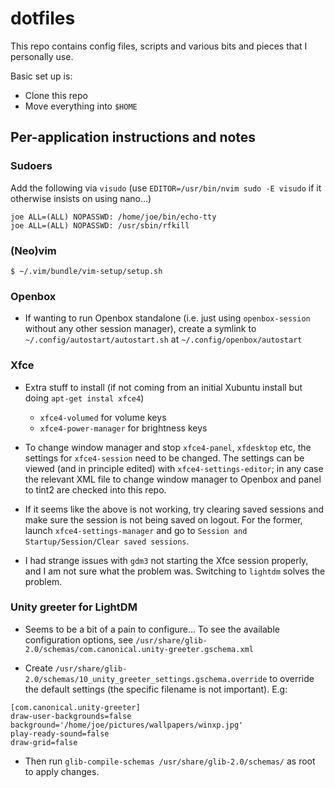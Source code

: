 # dotfiles

This repo contains config files, scripts and various bits and pieces that I
personally use.

Basic set up is:

- Clone this repo
- Move everything into `$HOME`

## Per-application instructions and notes

### Sudoers

Add the following via `visudo` (use `EDITOR=/usr/bin/nvim sudo -E visudo` if it
otherwise insists on using nano...)

```
joe ALL=(ALL) NOPASSWD: /home/joe/bin/echo-tty
joe ALL=(ALL) NOPASSWD: /usr/sbin/rfkill
```

### (Neo)vim

```
$ ~/.vim/bundle/vim-setup/setup.sh
```

### Openbox

* If wanting to run Openbox standalone (i.e. just using `openbox-session`
  without any other session manager), create a symlink to
  `~/.config/autostart/autostart.sh` at `~/.config/openbox/autostart`

### Xfce

* Extra stuff to install (if not coming from an initial Xubuntu install but
  doing `apt-get instal xfce4`)
    * `xfce4-volumed` for volume keys
    * `xfce4-power-manager` for brightness keys

* To change window manager and stop `xfce4-panel`, `xfdesktop` etc, the
  settings for `xfce4-session` need to be changed. The settings can be viewed
  (and in principle edited) with `xfce4-settings-editor`; in any case the
  relevant XML file to change window manager to Openbox and panel to tint2 are
  checked into this repo.

* If it seems like the above is not working, try clearing saved sessions and
  make sure the session is not being saved on logout. For the former, launch
  `xfce4-settings-manager` and go to `Session and Startup/Session/Clear saved
  sessions`.

* I had strange issues with `gdm3` not starting the Xfce session properly, and
  I am not sure what the problem was. Switching to `lightdm` solves the
  problem.

### Unity greeter for LightDM

* Seems to be a bit of a pain to configure... To see the available
  configuration options, see `/usr/share/glib-2.0/schemas/com.canonical.unity-greeter.gschema.xml`

* Create
  `/usr/share/glib-2.0/schemas/10_unity_greeter_settings.gschema.override` to
  override the default settings (the specific filename is not important). E.g:

```
[com.canonical.unity-greeter]
draw-user-backgrounds=false
background='/home/joe/pictures/wallpapers/winxp.jpg'
play-ready-sound=false
draw-grid=false
```

* Then run `glib-compile-schemas /usr/share/glib-2.0/schemas/` as root to apply
  changes.
